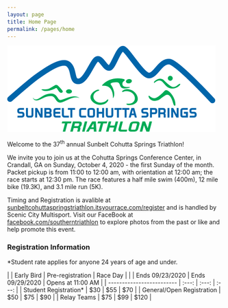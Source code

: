 ```yaml
---
layout: page
title: Home Page
permalink: /pages/home
---
```


![Southern Triathlon Logo](/images/logos/triathlon.png#right)

Welcome to the 37<sup>th</sup> annual Sunbelt Cohutta Springs Triathlon!

We invite you to join us at the Cohutta Springs Conference Center, in Crandall, GA on Sunday, October 4, 2020 - the first Sunday of the month. Packet pickup is from 11:00 to 12:00 am, with orientation at 12:00 am; the race starts at 12:30 pm. The race features a half mile swim (400m), 12 mile bike (19.3K), and 3.1 mile run (5K).

Timing and Registration is avalible at <a href="https://sunbeltcohuttaspringstriathlon.itsyourrace.com/register" target="register">sunbeltcohuttaspringstriathlon.itsyourrace.com/register</a> and is handled by Scenic City Multisport. Visit our FaceBook at <a href="https://www.facebook.com/southerntriathlon" target="facebook">facebook.com/southerntriathlon</a> to explore photos from the past or like and help promote this event.

### Registration Information
*Student rate applies for anyone 24 years of age and under.

|                           | Early Bird       | Pre-registration | Race Day          |
|                           | Ends 09/23/2020  | Ends 09/29/2020  | Opens at 11:00 AM |
| ------------------------- |       :---:      |       :---:      |        :---:      |
| Student Registration*     |        $30       |        $55       |         $70       |
| General/Open Registration |        $50       |        $75       |         $90       |
| Relay Teams               |        $75       |        $99       |        $120       |

